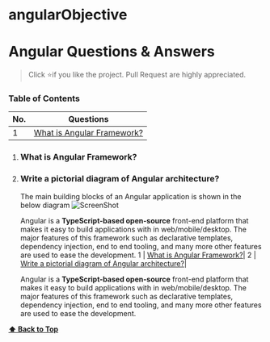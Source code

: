# angularObjective
# Angular Questions & Answers

> Click :star:if you like the project. Pull Request are highly appreciated.

### Table of Contents

| No. | Questions |
|---- | ---------
|1 | [What is Angular Framework?](#what-is-angular-framework)|
1. ### What is Angular Framework?
2. ### Write a pictorial diagram of Angular architecture?
    The main building blocks of an Angular application is shown in the below diagram
    ![ScreenShot](images/architecture.png)

    Angular is a **TypeScript-based open-source** front-end platform that makes it easy to build applications with in web/mobile/desktop. The major features of this framework such as declarative templates, dependency injection, end to end tooling, and many more other features are used to ease the development.
    1 | [What is Angular Framework?](#what-is-angular-framework)|
    2 | [Write a pictorial diagram of Angular architecture?](#write-a-pictorial-diagram-of-angular-architecture)|

    Angular is a **TypeScript-based open-source** front-end platform that makes it easy to build applications with in web/mobile/desktop. The major features of this framework such as declarative templates, dependency injection, end to end tooling, and many more other features are used to ease the development.


  **[⬆ Back to Top](#table-of-contents)**
